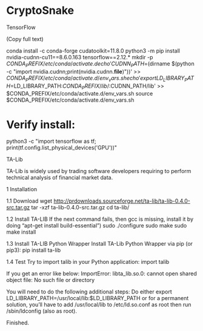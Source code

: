 # CryptoSnake

TensorFlow

(Copy full text)

conda install -c conda-forge cudatoolkit=11.8.0
python3 -m pip install nvidia-cudnn-cu11==8.6.0.163 tensorflow==2.12.*
mkdir -p $CONDA_PREFIX/etc/conda/activate.d
echo 'CUDNN_PATH=$(dirname $(python -c "import nvidia.cudnn;print(nvidia.cudnn.__file__)"))' >> $CONDA_PREFIX/etc/conda/activate.d/env_vars.sh
echo 'export LD_LIBRARY_PATH=$LD_LIBRARY_PATH:$CONDA_PREFIX/lib/:$CUDNN_PATH/lib' >> $CONDA_PREFIX/etc/conda/activate.d/env_vars.sh
source $CONDA_PREFIX/etc/conda/activate.d/env_vars.sh
# Verify install:
python3 -c "import tensorflow as tf; print(tf.config.list_physical_devices('GPU'))"





TA-Lib

TA-Lib is widely used by trading software developers requiring to perform technical analysis of financial market data.

1 Installation

1.1 Download
wget http://prdownloads.sourceforge.net/ta-lib/ta-lib-0.4.0-src.tar.gz
tar -xzf ta-lib-0.4.0-src.tar.gz
cd ta-lib/

1.2 Install TA-LIB
If the next command fails, then gcc is missing, install it by doing “apt-get install build-essential”)
sudo ./configure
sudo make
sudo make install

1.3 Install TA-LIB Python Wrapper
Install TA-Lib Python Wrapper via pip (or pip3):
pip install ta-lib

1.4 Test
Try to import talib in your Python application:
import talib

If you get an error like below:
ImportError: libta_lib.so.0: cannot open shared object file: No such file or directory

You will need to do the following additional steps:
Do either export LD_LIBRARY_PATH=/usr/local/lib:$LD_LIBRARY_PATH or for a permanent solution, you’ll have to add /usr/local/lib to /etc/ld.so.conf as root then run /sbin/ldconfig (also as root).

Finished.